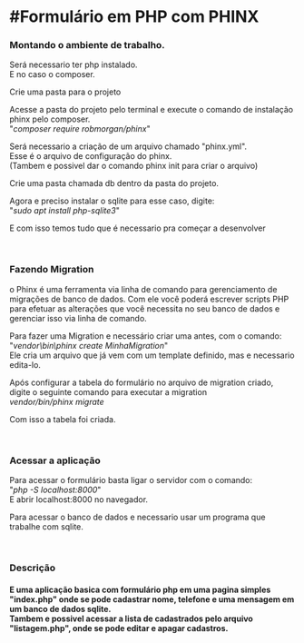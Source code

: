<b><h1>#Formulário em PHP com PHINX</h1></b>

<b><h3>Montando o ambiente de trabalho.</h3></b>
<p>Será necessario ter php instalado.<br />
E no caso o composer.<br /></p>

<p>Crie uma pasta para o projeto</p>

<p>Acesse a pasta do projeto pelo terminal e execute o comando de instalação phinx pelo composer.<br />
"<i>composer require robmorgan/phinx</i>"<br /></p>

<p>Será necessario a criação de um arquivo chamado "phinx.yml".<br />
Esse é o arquivo de configuração do phinx.<br />
(Tambem e possivel dar o comando phinx init para criar o arquivo)<br /></p>

<p>Crie uma pasta chamada db dentro da pasta do projeto.<br /></p>

<p>Agora e preciso instalar o sqlite para esse caso, digite:<br />
"<i>sudo apt install php-sqlite3</i>"<br /></p>

<p>E com isso temos tudo que é necessario pra começar a desenvolver</p><br />

<b><h3>Fazendo Migration</h3></b>
<p>o Phinx é uma ferramenta via linha de comando para gerenciamento de migrações de banco de dados. Com ele você poderá escrever scripts PHP para efetuar as alterações que você necessita no seu banco de dados e gerenciar isso via linha de comando.<br /></p>

<p>Para fazer uma Migration e necessário criar uma antes, com o comando:<br />
"<i>vendor\bin\phinx create MinhaMigration</i>"<br />
Ele cria um arquivo que já vem com um template definido, mas e necessario edita-lo.<br /></p>

<p>Após configurar a tabela do formulário no arquivo de migration criado, digite o seguinte comando para executar a migration<br />
<i>vendor/bin/phinx migrate</i><br /></p>

<p>Com isso a tabela foi criada.</p><br />


<b><h3>Acessar a aplicação</h3></b>
<p>Para acessar o formulário basta ligar o servidor com o comando:<br />
"<i>php -S localhost:8000</i>"<br />
E abrir localhost:8000 no navegador.<br /></p>

<p>Para acessar o banco de dados e necessario usar um programa que trabalhe com sqlite.</p><br />

<b><h3>Descrição</h3></b>
<b><h4></h4><p>E uma aplicação basica com formulário php em uma pagina simples "index.php" onde se pode cadastrar nome, telefone e uma mensagem em um banco de dados sqlite.<br />
Tambem e possivel acessar a lista de cadastrados pelo arquivo "listagem.php", onde se pode editar e apagar cadastros.</p></h4></b><br />
